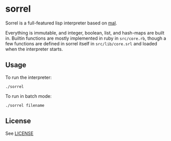 # sorrel

Sorrel is a full-featured lisp interpreter based on [mal](https://github.com/kanaka/mal).

Everything is immutable, and integer, boolean, list, and hash-maps are built in. Builtin functions are mostly implemented in ruby in `src/core.rb`, though a few functions are defined in sorrel itself in `src/lib/core.srl` and loaded when the interpreter starts.

## Usage

To run the interpreter:

    ./sorrel

To run in batch mode:

    ./sorrel filename

## License

See [LICENSE](LICENSE)
